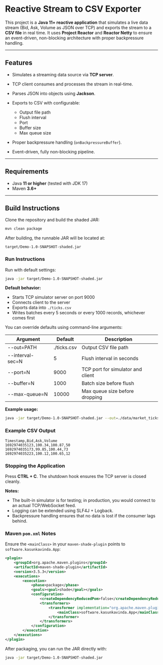 # Reactive Stream to CSV Exporter

This project is a **Java 11+ reactive application** that simulates a live data stream (Bid, Ask, Volume as JSON over TCP) and exports the stream to a **CSV file** in real time. It uses **Project Reactor** and **Reactor Netty** to ensure an event-driven, non-blocking architecture with proper backpressure handling.

---

## Features

* Simulates a streaming data source via **TCP server**.
* TCP client consumes and processes the stream in real-time.
* Parses JSON into objects using **Jackson**.
* Exports to CSV with configurable:

    * Output file path
    * Flush interval
    * Port
    * Buffer size
    * Max queue size
* Proper backpressure handling (`onBackpressureBuffer`).
* Event-driven, fully non-blocking pipeline.

---

## Requirements

* Java **11 or higher** (tested with JDK 17)
* Maven **3.6+**

---

## Build Instructions

Clone the repository and build the shaded JAR:

```bash
mvn clean package
```

After building, the runnable JAR will be located at:

```
target/Demo-1.0-SNAPSHOT-shaded.jar
```

### Run Instructions

Run with default settings:

```bash
java -jar target/Demo-1.0-SNAPSHOT-shaded.jar
```

**Default behavior:**

* Starts TCP simulator server on port 9000
* Connects client to the server
* Exports data into `./ticks.csv`
* Writes batches every 5 seconds or every 1000 records, whichever comes first

You can override defaults using command-line arguments:

| Argument         | Default     | Description                       |
| ---------------- | ----------- | --------------------------------- |
| --out=PATH       | ./ticks.csv | Output CSV file path              |
| --interval-sec=N | 5           | Flush interval in seconds         |
| --port=N         | 9000        | TCP port for simulator and client |
| --buffer=N       | 1000        | Batch size before flush           |
| --max-queue=N    | 10000       | Max queue size before dropping    |

**Example usage:**

```bash
java -jar target/Demo-1.0-SNAPSHOT-shaded.jar --out=./data/market_ticks.csv --interval-sec=10 --port=8080 --buffer=500 --max-queue=20000
```

### Example CSV Output

```
Timestamp,Bid,Ask,Volume
1692974035123,100.34,100.87,50
1692974035173,99.85,100.44,73
1692974035223,100.12,100.65,12
```

### Stopping the Application

Press **CTRL + C**. The shutdown hook ensures the TCP server is closed cleanly.

**Notes:**

* The built-in simulator is for testing; in production, you would connect to an actual TCP/WebSocket feed.
* Logging can be extended using SLF4J + Logback.
* Backpressure handling ensures that no data is lost if the consumer lags behind.

### Maven `pom.xml` Notes

Ensure the `<mainClass>` in your `maven-shade-plugin` points to `software.kasunkavinda.App`:

```xml
<plugin>
    <groupId>org.apache.maven.plugins</groupId>
    <artifactId>maven-shade-plugin</artifactId>
    <version>3.5.3</version>
    <executions>
        <execution>
            <phase>package</phase>
            <goals><goal>shade</goal></goals>
            <configuration>
                <createDependencyReducedPom>false</createDependencyReducedPom>
                <transformers>
                    <transformer implementation="org.apache.maven.plugins.shade.resource.ManifestResourceTransformer">
                        <mainClass>software.kasunkavinda.App</mainClass>
                    </transformer>
                </transformers>
            </configuration>
        </execution>
    </executions>
</plugin>
```

After packaging, you can run the JAR directly with:

```bash
java -jar target/Demo-1.0-SNAPSHOT-shaded.jar
```
